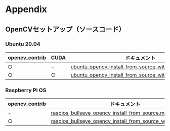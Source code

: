 # Appendix

## OpenCVセットアップ（ソースコード）

### Ubuntu 20.04

|opencv_contrib|CUDA|ドキュメント|
|---|---|---|
|○|-|[ubuntu_opencv_install_from_source_with_contrib.md](ubuntu_opencv_install_from_source_with_contrib.md)|
|○|○|[ubuntu_opencv_install_from_source_with_contrib_cuda.md](ubuntu_opencv_install_from_source_with_contrib_cuda.md)|

### Raspberry Pi OS

|opencv_contrib|ドキュメント|
|---|---|
|-|[raspios_bullseye_opencv_install_from_source.md](raspios_bullseye_opencv_install_from_source.md)|
|○|[raspios_bullseye_opencv_install_from_source_with_contrib.md](raspios_bullseye_opencv_install_from_source_with_contrib.md)|
